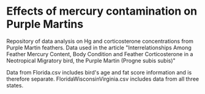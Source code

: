 # Effects of mercury contamination on Purple Martins 
Repository of data analysis on Hg and corticosterone concentrations from Purple Martin feathers. Data used in the article "Interrelationships Among Feather Mercury Content, Body Condition and Feather Corticosterone in a Neotropical Migratory bird, the Purple Martin (Progne subis subis)"

Data from Florida.csv includes bird's age and fat score information and is therefore separate. FloridaWisconsinVirginia.csv includes data from all three states.
